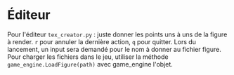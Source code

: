 # Éditeur

Pour l'éditeur `tex_creator.py` : juste donner les points uns à uns de la figure à render. `r` pour annuler la dernière action, `q` pour quitter.
Lors du lancement, un input sera demandé pour le nom à donner au fichier figure.
Pour charger les fichiers dans le jeu, utiliser la méthode `game_engine.LoadFigure(path)` avec game_engine l'objet.
